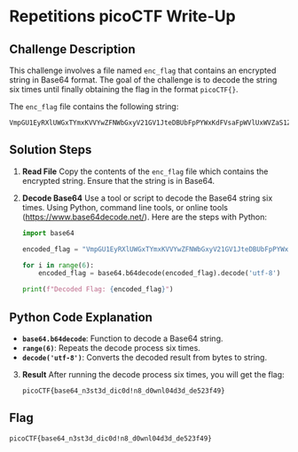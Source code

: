 # Repetitions picoCTF Write-Up

## Challenge Description
This challenge involves a file named `enc_flag` that contains an encrypted string in Base64 format. The goal of the challenge is to decode the string six times until finally obtaining the flag in the format `picoCTF{}`.

The `enc_flag` file contains the following string:
```
VmpGU1EyRXlUWGxTYmxKVVYwZFNWbGxyV21GV1JteDBUbFpPYWxKdFVsaFpWVlUxWVZaS1ZWWnVhRmRXZWtab1dWWmtSMk5yTlZWWApiVVpUVm10d1VWZFdVa2RpYlZaWFZtNVdVZ3BpU0VKeldWUkNkMlZXVlhoWGJYQk9VbFJXU0ZkcVRuTldaM0JZVWpGS2VWWkdaSGRXCk1sWnpWV3hhVm1KRk5XOVVWVkpEVGxaYVdFMVhSbHBWV0VKVVZGWmFWMDVHV2tkYVNHUlZDazFyY0ZkVWJGWlhZVlpLU0dWRlZsaGkKYlRrelZERldUMkpzUWxWTlJYTkxDZz09Cg==
```

## Solution Steps

1. **Read File**
   Copy the contents of the `enc_flag` file which contains the encrypted string. Ensure that the string is in Base64.

2. **Decode Base64**
   Use a tool or script to decode the Base64 string six times. Using Python, command line tools, or online tools (https://www.base64decode.net/). Here are the steps with Python:

   ```python
   import base64

   encoded_flag = "VmpGU1EyRXlUWGxTYmxKVVYwZFNWbGxyV21GV1JteDBUbFpPYWxKdFVsaFpWVlUxWVZaS1ZWWnVhRmRXZWtab1dWWmtSMk5yTlZWWApiVVpUVm10d1VWZFdVa2RpYlZaWFZtNVdVZ3BpU0VKeldWUkNkMlZXVlhoWGJYQk9VbFJXU0ZkcVRuTldaM0JZVWpGS2VWWkdaSGRXCk1sWnpWV3hhVm1KRk5XOVVWVkpEVGxaYVdFMVhSbHBWV0VKVVZGWmFWMDVHV2tkYVNHUlZDazFyY0ZkVWJGWlhZVlpLU0dWRlZsaGkKYlRrelZERldUMkpzUWxWTlJYTkxDZz09Cg=="

   for i in range(6):
       encoded_flag = base64.b64decode(encoded_flag).decode('utf-8')

   print(f"Decoded Flag: {encoded_flag}")
   ```

## Python Code Explanation
- **`base64.b64decode`**: Function to decode a Base64 string.
- **`range(6)`**: Repeats the decode process six times.
- **`decode('utf-8')`**: Converts the decoded result from bytes to string.

3. **Result**
   After running the decode process six times, you will get the flag:
   ```
   picoCTF{base64_n3st3d_dic0d!n8_d0wnl04d3d_de523f49}
   ```

## Flag
```
picoCTF{base64_n3st3d_dic0d!n8_d0wnl04d3d_de523f49}
```
